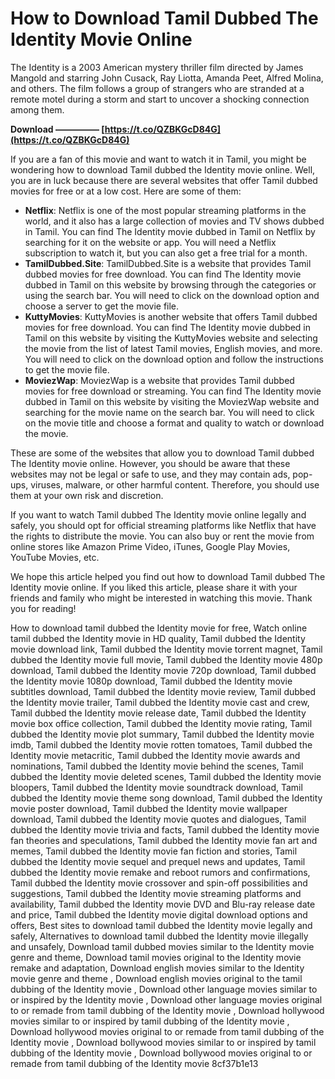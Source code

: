
 
# How to Download Tamil Dubbed The Identity Movie Online
 
The Identity is a 2003 American mystery thriller film directed by James Mangold and starring John Cusack, Ray Liotta, Amanda Peet, Alfred Molina, and others. The film follows a group of strangers who are stranded at a remote motel during a storm and start to uncover a shocking connection among them.
 
**Download ————— [https://t.co/QZBKGcD84G](https://t.co/QZBKGcD84G)**


 
If you are a fan of this movie and want to watch it in Tamil, you might be wondering how to download Tamil dubbed the Identity movie online. Well, you are in luck because there are several websites that offer Tamil dubbed movies for free or at a low cost. Here are some of them:
 
- **Netflix**: Netflix is one of the most popular streaming platforms in the world, and it also has a large collection of movies and TV shows dubbed in Tamil. You can find The Identity movie dubbed in Tamil on Netflix by searching for it on the website or app. You will need a Netflix subscription to watch it, but you can also get a free trial for a month.
- **TamilDubbed.Site**: TamilDubbed.Site is a website that provides Tamil dubbed movies for free download. You can find The Identity movie dubbed in Tamil on this website by browsing through the categories or using the search bar. You will need to click on the download option and choose a server to get the movie file.
- **KuttyMovies**: KuttyMovies is another website that offers Tamil dubbed movies for free download. You can find The Identity movie dubbed in Tamil on this website by visiting the KuttyMovies website and selecting the movie from the list of latest Tamil movies, English movies, and more. You will need to click on the download option and follow the instructions to get the movie file.
- **MoviezWap**: MoviezWap is a website that provides Tamil dubbed movies for free download or streaming. You can find The Identity movie dubbed in Tamil on this website by visiting the MoviezWap website and searching for the movie name on the search bar. You will need to click on the movie title and choose a format and quality to watch or download the movie.

These are some of the websites that allow you to download Tamil dubbed The Identity movie online. However, you should be aware that these websites may not be legal or safe to use, and they may contain ads, pop-ups, viruses, malware, or other harmful content. Therefore, you should use them at your own risk and discretion.
 
If you want to watch Tamil dubbed The Identity movie online legally and safely, you should opt for official streaming platforms like Netflix that have the rights to distribute the movie. You can also buy or rent the movie from online stores like Amazon Prime Video, iTunes, Google Play Movies, YouTube Movies, etc.
 
We hope this article helped you find out how to download Tamil dubbed The Identity movie online. If you liked this article, please share it with your friends and family who might be interested in watching this movie. Thank you for reading!
 
How to download tamil dubbed the Identity movie for free,  Watch online tamil dubbed the Identity movie in HD quality,  Tamil dubbed the Identity movie download link,  Tamil dubbed the Identity movie torrent magnet,  Tamil dubbed the Identity movie full movie,  Tamil dubbed the Identity movie 480p download,  Tamil dubbed the Identity movie 720p download,  Tamil dubbed the Identity movie 1080p download,  Tamil dubbed the Identity movie subtitles download,  Tamil dubbed the Identity movie review,  Tamil dubbed the Identity movie trailer,  Tamil dubbed the Identity movie cast and crew,  Tamil dubbed the Identity movie release date,  Tamil dubbed the Identity movie box office collection,  Tamil dubbed the Identity movie rating,  Tamil dubbed the Identity movie plot summary,  Tamil dubbed the Identity movie imdb,  Tamil dubbed the Identity movie rotten tomatoes,  Tamil dubbed the Identity movie metacritic,  Tamil dubbed the Identity movie awards and nominations,  Tamil dubbed the Identity movie behind the scenes,  Tamil dubbed the Identity movie deleted scenes,  Tamil dubbed the Identity movie bloopers,  Tamil dubbed the Identity movie soundtrack download,  Tamil dubbed the Identity movie theme song download,  Tamil dubbed the Identity movie poster download,  Tamil dubbed the Identity movie wallpaper download,  Tamil dubbed the Identity movie quotes and dialogues,  Tamil dubbed the Identity movie trivia and facts,  Tamil dubbed the Identity movie fan theories and speculations,  Tamil dubbed the Identity movie fan art and memes,  Tamil dubbed the Identity movie fan fiction and stories,  Tamil dubbed the Identity movie sequel and prequel news and updates,  Tamil dubbed the Identity movie remake and reboot rumors and confirmations,  Tamil dubbed the Identity movie crossover and spin-off possibilities and suggestions,  Tamil dubbed the Identity movie streaming platforms and availability,  Tamil dubbed the Identity movie DVD and Blu-ray release date and price,  Tamil dubbed the Identity movie digital download options and offers,  Best sites to download tamil dubbed the Identity movie legally and safely,  Alternatives to download tamil dubbed the Identity movie illegally and unsafely,  Download tamil dubbed movies similar to the Identity movie genre and theme,  Download tamil movies original to the Identity movie remake and adaptation,  Download english movies similar to the Identity movie genre and theme ,  Download english movies original to the tamil dubbing of the Identity movie ,  Download other language movies similar to or inspired by the Identity movie ,  Download other language movies original to or remade from tamil dubbing of the Identity movie ,  Download hollywood movies similar to or inspired by tamil dubbing of the Identity movie ,  Download hollywood movies original to or remade from tamil dubbing of the Identity movie ,  Download bollywood movies similar to or inspired by tamil dubbing of the Identity movie ,  Download bollywood movies original to or remade from tamil dubbing of the Identity movie
 8cf37b1e13
 
